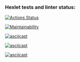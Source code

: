 ### Hexlet tests and linter status:
[![Actions Status](https://github.com/RalfDalfs/python-project-49/actions/workflows/hexlet-check.yml/badge.svg)](https://github.com/RalfDalfs/python-project-49/actions)

[![Maintainability](https://api.codeclimate.com/v1/badges/83e9764e08e6cef8cdb3/maintainability)](https://codeclimate.com/github/RalfDalfs/python-project-49/maintainability)

[![asciicast](https://asciinema.org/a/9k2qXGrFVxgS1w5HzzcHkcfSd.svg)](https://asciinema.org/a/9k2qXGrFVxgS1w5HzzcHkcfSd)

[![asciicast](https://asciinema.org/a/iKgizAGhgVfaZhG9rVXHar8bX.svg)](https://asciinema.org/a/iKgizAGhgVfaZhG9rVXHar8bX)

[![asciicast](https://asciinema.org/a/GetBMI3pyb9p4FBDoSkQja2fi.svg)](https://asciinema.org/a/GetBMI3pyb9p4FBDoSkQja2fi)

